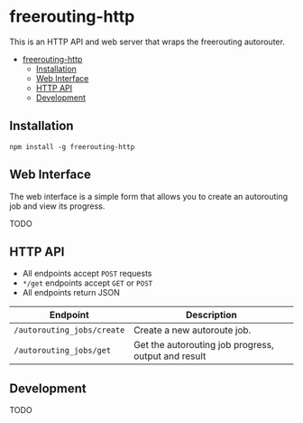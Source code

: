 # freerouting-http

This is an HTTP API and web server that wraps the freerouting autorouter.

- [freerouting-http](#freerouting-http)
  - [Installation](#installation)
  - [Web Interface](#web-interface)
  - [HTTP API](#http-api)
  - [Development](#development)

## Installation

`npm install -g freerouting-http`

## Web Interface

The web interface is a simple form that allows you to create an autorouting job
and view its progress.

TODO

## HTTP API

- All endpoints accept `POST` requests
- `*/get` endpoints accept `GET` or `POST`
- All endpoints return JSON

| Endpoint                   | Description                                         |
| -------------------------- | --------------------------------------------------- |
| `/autorouting_jobs/create` | Create a new autoroute job.                         |
| `/autorouting_jobs/get`    | Get the autorouting job progress, output and result |

## Development

TODO
